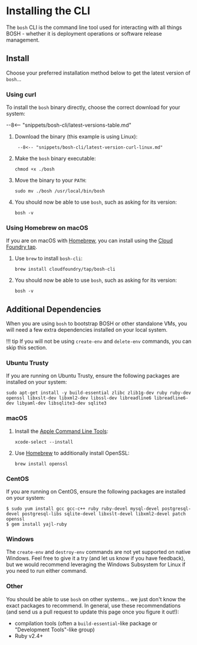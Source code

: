 # Installing the CLI

The `bosh` CLI is the command line tool used for interacting with all things BOSH - whether it is deployment operations or software release management.


## Install

Choose your preferred installation method below to get the latest version of `bosh`...


### Using curl

To install the `bosh` binary directly, choose the correct download for your system:

--8<-- "snippets/bosh-cli/latest-versions-table.md"

1. Download the binary (this example is using Linux):

        --8<-- "snippets/bosh-cli/latest-version-curl-linux.md"

1. Make the `bosh` binary executable:

    ```shell
    chmod +x ./bosh
    ```

1. Move the binary to your `PATH`:

    ```shell
    sudo mv ./bosh /usr/local/bin/bosh
    ```

1. You should now be able to use `bosh`, such as asking for its version:

    ```shell
    bosh -v
    ```

### Using Homebrew on macOS

If you are on macOS with [Homebrew](https://brew.sh/), you can install using the [Cloud Foundry tap](https://github.com/cloudfoundry/homebrew-tap).

1. Use `brew` to install `bosh-cli`:

    ```shell
    brew install cloudfoundry/tap/bosh-cli
    ```

1. You should now be able to use `bosh`, such as asking for its version:

    ```shell
    bosh -v
    ```


## Additional Dependencies

When you are using `bosh` to bootstrap BOSH or other standalone VMs, you will need a few extra dependencies installed on your local system.

!!! tip
    If you will not be using `create-env` and `delete-env` commands, you can skip this section.


### Ubuntu Trusty

If you are running on Ubuntu Trusty, ensure the following packages are installed on your system:

```shell
sudo apt-get install -y build-essential zlibc zlib1g-dev ruby ruby-dev openssl libxslt-dev libxml2-dev libssl-dev libreadline6 libreadline6-dev libyaml-dev libsqlite3-dev sqlite3
```


### macOS

1. Install the [Apple Command Line Tools](https://developer.apple.com/download/more/):

    ```shell
    xcode-select --install
    ```

2. Use [Homebrew](https://brew.sh/) to additionally install OpenSSL:

    ```shell
    brew install openssl
    ```


### CentOS

If you are running on CentOS, ensure the following packages are installed on your system:

```shell
$ sudo yum install gcc gcc-c++ ruby ruby-devel mysql-devel postgresql-devel postgresql-libs sqlite-devel libxslt-devel libxml2-devel patch openssl
$ gem install yajl-ruby
```


### Windows

The `create-env` and `destroy-env` commands are not yet supported on native Windows. Feel free to give it a try (and let us know if you have feedback), but we would recommend leveraging the Windows Subsystem for Linux if you need to run either command.


### Other

You should be able to use `bosh` on other systems... we just don't know the exact packages to recommend. In general, use these recommendations (and send us a pull request to update this page once you figure it out!):

 * compilation tools (often a `build-essential`-like package or "Development Tools"-like group)
 * Ruby v2.4+
